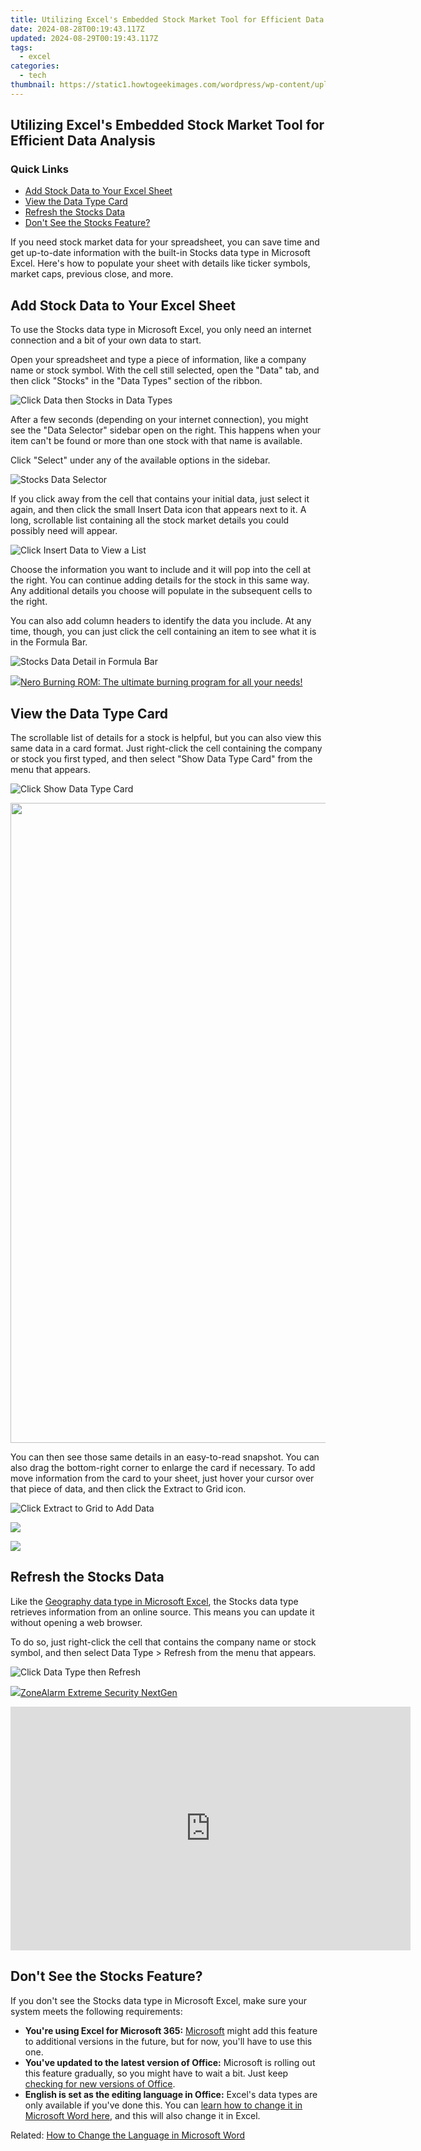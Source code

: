```yaml
---
title: Utilizing Excel's Embedded Stock Market Tool for Efficient Data Analysis
date: 2024-08-28T00:19:43.117Z
updated: 2024-08-29T00:19:43.117Z
tags:
  - excel
categories:
  - tech
thumbnail: https://static1.howtogeekimages.com/wordpress/wp-content/uploads/2019/07/stock-lede-microsoft-office_excel-1.png
---
```


## Utilizing Excel's Embedded Stock Market Tool for Efficient Data Analysis

### Quick Links

* [Add Stock Data to Your Excel Sheet](https://instagram-video-files.techidaily.com/learn-the-best-practices-for-capturing-instagram-live-feeds-for-2024/)
* [View the Data Type Card](https://some-approaches.techidaily.com/updated-unleash-creativity-10-must-know-tips-for-cover-art/)
* [Refresh the Stocks Data](https://tiktok-videos.techidaily.com/2024-approved-exploring-the-significance-of-pfp-on-tiktok-platform/)
* [Don't See the Stocks Feature?](https://phone-solutions.techidaily.com/complete-guide-for-recovering-video-files-on-tecno-spark-go-2024-by-fonelab-android-recover-video/)

 If you need stock market data for your spreadsheet, you can save time and get up-to-date information with the built-in Stocks data type in Microsoft Excel. Here's how to populate your sheet with details like ticker symbols, market caps, previous close, and more.

##  Add Stock Data to Your Excel Sheet

 To use the Stocks data type in Microsoft Excel, you only need an internet connection and a bit of your own data to start.

 Open your spreadsheet and type a piece of information, like a company name or stock symbol. With the cell still selected, open the "Data" tab, and then click "Stocks" in the "Data Types" section of the ribbon.

![Click Data then Stocks in Data Types](https://static1.howtogeekimages.com/wordpress/wp-content/uploads/2020/12/ClickStocksInDataType-Excel.png) 

 After a few seconds (depending on your internet connection), you might see the "Data Selector" sidebar open on the right. This happens when your item can't be found or more than one stock with that name is available.

 Click "Select" under any of the available options in the sidebar.

![Stocks Data Selector](https://static1.howtogeekimages.com/wordpress/wp-content/uploads/2020/12/StocksDataSelector-Excel.png) 

 If you click away from the cell that contains your initial data, just select it again, and then click the small Insert Data icon that appears next to it. A long, scrollable list containing all the stock market details you could possibly need will appear.

![Click Insert Data to View a List](https://static1.howtogeekimages.com/wordpress/wp-content/uploads/2020/12/StocksInsertData-Excel.png) 

 Choose the information you want to include and it will pop into the cell at the right. You can continue adding details for the stock in this same way. Any additional details you choose will populate in the subsequent cells to the right.

 You can also add column headers to identify the data you include. At any time, though, you can just click the cell containing an item to see what it is in the Formula Bar.

![Stocks Data Detail in Formula Bar](https://static1.howtogeekimages.com/wordpress/wp-content/uploads/2020/12/StocksCellDataDetail-Excel.png) 

<!-- affiliate ads begin -->
<a href="https://store.nero.com/order/checkout.php?PRODS=39694080&QTY=1&AFFILIATE=108875&CART=1"><img src="http://cdnwww.nero.com/nero-com-wAssets/img/banners/2023/nbr/fire/Screenshot_1red_gb.jpg" border="0">Nero Burning ROM:
The ultimate burning program for all your needs!</a>
<!-- affiliate ads end -->
##  View the Data Type Card

 The scrollable list of details for a stock is helpful, but you can also view this same data in a card format. Just right-click the cell containing the company or stock you first typed, and then select "Show Data Type Card" from the menu that appears.

![Click Show Data Type Card](https://static1.howtogeekimages.com/wordpress/wp-content/uploads/2020/12/StocksShowDataTypeCard-Excel.png) 

<!-- affiliate ads begin -->
<a href="https://ephamedtechinc.pxf.io/c/5597632/2095385/26400" target="_top" id="2095385"><img src="//a.impactradius-go.com/display-ad/26400-2095385" border="0" alt="" width="1024" height="1024"/></a><img height="0" width="0" src="https://imp.pxf.io/i/5597632/2095385/26400" style="position:absolute;visibility:hidden;" border="0" />
<!-- affiliate ads end -->
 You can then see those same details in an easy-to-read snapshot. You can also drag the bottom-right corner to enlarge the card if necessary. To add move information from the card to your sheet, just hover your cursor over that piece of data, and then click the Extract to Grid icon.

![Click Extract to Grid to Add Data](https://static1.howtogeekimages.com/wordpress/wp-content/uploads/2020/12/StocksShowDataTypeCardAddToGrid-Excel.png) 

<!-- affiliate ads begin -->
<a href="https://shop.systoolsgroup.com/affiliate.php?ACCOUNT=SYSTOOBY&AFFILIATE=108875&PATH=https%3A%2F%2Fwww.systoolsgroup.com%3FAFFILIATE%3D108875%26RESOURCE%3D%2BSysTools%2BPDF%2BUnlocker"><img src="https://www.systoolsgroup.com/box/pdf-unlocker.png" border="0"></a>
<!-- affiliate ads end -->
<!-- affiliate ads begin -->
<a href="https://store.movavi.com/affiliate.php?ACCOUNT=MOVAVI&AFFILIATE=108875&PATH=https%3A%2F%2Fwww.movavi.com%3FAFFILIATE%3D108875%26RESOURCE%3DBanner%2B728x90"><img src="https://mcusercontent.com/0885a03ded3d480dca9287f12/images/2e76fe6a-3010-1b37-7846-f34ff9c6b4ca.png" border="0"></a>
<!-- affiliate ads end -->
##  Refresh the Stocks Data

 Like the [Geography data type in Microsoft Excel](https://win-forum.techidaily.com/master-the-process-resetting-dns-settings-for-windows-1011-users/), the Stocks data type retrieves information from an online source. This means you can update it without opening a web browser.

 To do so, just right-click the cell that contains the company name or stock symbol, and then select Data Type > Refresh from the menu that appears.

![Click Data Type then Refresh](https://static1.howtogeekimages.com/wordpress/wp-content/uploads/2020/12/RefreshStocksDataType-Excel.png) 

<!-- affiliate ads begin -->
<a href="https://estore.zonealarm.com/order/checkout.php?PRODS=36245101&QTY=1&AFFILIATE=108875&CART=1"><img src="https://sc1.checkpoint.com/sc1/za/images/boxes/zang_box_trust.png" border="0">ZoneAlarm Extreme Security NextGen</a>
<!-- affiliate ads end -->
<!-- affiliate ads begin -->
<a href="https://secure.2checkout.com/order/checkout.php?PRODS=2337838&QTY=1&AFFILIATE=108875&CART=1"><iframe width="640" height="390" src="https://www.youtube.com/embed/rzZwphIv4RM" title="APFill - Ink and Toner Coverage Calculator" frameborder="0" allow="accelerometer; autoplay; clipboard-write; encrypted-media; gyroscope; picture-in-picture; web-share" referrerpolicy="strict-origin-when-cross-origin" allowfullscreen></iframe></a>
<!-- affiliate ads end -->
##  Don't See the Stocks Feature?

 If you don't see the Stocks data type in Microsoft Excel, make sure your system meets the following requirements:

* **You're using Excel for Microsoft 365:** [Microsoft](https://support.microsoft.com/en-us/office/linked-data-types-faq-and-tips-d48d6394-c83a-43cd-9d94-78257102f054) might add this feature to additional versions in the future, but for now, you'll have to use this one.
* **You've updated to the latest version of Office:** Microsoft is rolling out this feature gradually, so you might have to wait a bit. Just keep [checking for new versions of Office](https://sound-issues.techidaily.com/solving-common-issues-with-your-steelseries-arctis-7-mic-troubleshooting-guide/).
* **English is set as the editing language in Office:** Excel's data types are only available if you've done this. You can [learn how to change it in Microsoft Word here](https://instagram-videos.techidaily.com/essential-tips-for-effective-hashtag-utilization-in-instagram-marketing-for-2024/), and this will also change it in Excel.

Related: [How to Change the Language in Microsoft Word](https://instagram-videos.techidaily.com/essential-tips-for-effective-hashtag-utilization-in-instagram-marketing-for-2024/)

<ins class="adsbygoogle"
     style="display:block"
     data-ad-format="autorelaxed"
     data-ad-client="ca-pub-7571918770474297"
     data-ad-slot="1223367746"></ins>



<ins class="adsbygoogle"
     style="display:block"
     data-ad-client="ca-pub-7571918770474297"
     data-ad-slot="8358498916"
     data-ad-format="auto"
     data-full-width-responsive="true"></ins>


